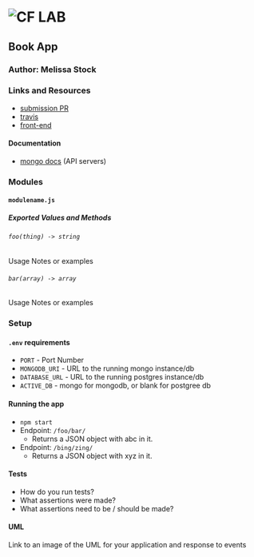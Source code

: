 ![CF](http://i.imgur.com/7v5ASc8.png) LAB
=================================================

## Book App

### Author: Melissa Stock

### Links and Resources
* [submission PR](https://github.com/401-advancedjs/book-app/pull/1)
* [travis](https://www.travis-ci.com/401-advancedjs/book-app)
* [front-end](https://mongo-book-app.herokuapp.com/)

#### Documentation
* [mongo docs](https://mongoosejs.com/docs/guide.html) (API servers)

### Modules
#### `modulename.js`
##### Exported Values and Methods

###### `foo(thing) -> string`
Usage Notes or examples

###### `bar(array) -> array`
Usage Notes or examples

### Setup
#### `.env` requirements
* `PORT` - Port Number
* `MONGODB_URI` - URL to the running mongo instance/db
* `DATABASE_URL` - URL to the running postgres instance/db
* `ACTIVE_DB` - mongo for mongodb, or blank for postgree db

#### Running the app
* `npm start`
* Endpoint: `/foo/bar/`
  * Returns a JSON object with abc in it.
* Endpoint: `/bing/zing/`
  * Returns a JSON object with xyz in it.
  
#### Tests
* How do you run tests?
* What assertions were made?
* What assertions need to be / should be made?

#### UML
Link to an image of the UML for your application and response to events
